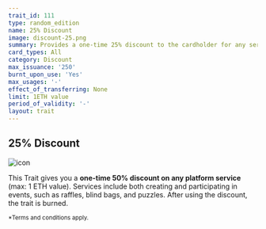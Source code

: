 ```yaml
---
trait_id: 111
type: random_edition
name: 25% Discount
image: discount-25.png
summary: Provides a one-time 25% discount to the cardholder for any service on the Ether Cards events platform.
card_types: All
category: Discount
max_issuance: '250'
burnt_upon_use: 'Yes'
max_usages: '-'
effect_of_transferring: None
limit: 1ETH value
period_of_validity: '-'
layout: trait
---
```


## 25% Discount

![icon](/assets/images/trait-icons/{{page.image}})

This Trait gives you a **one-time 50% discount on any platform service** (max: 1 ETH value). Services include both creating and participating in events, such as raffles, blind bags, and puzzles. After using the discount, the trait is burned. 

<small>*Terms and conditions apply.</small>

